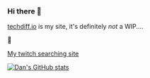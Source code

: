 ### Hi there 👋

[techdiff.io](https://www.techdiff.io) is my site, it's definitely _not_ a WIP.... 

🤯

[My twitch searching site](http://twitch-clips.k9rria1zz3-rz83yxpn04d7.p.temp-site.link/)

[![Dan's GitHub stats](https://github-readme-stats.vercel.app/api?username=dancrump1)](https://github.com/anuraghazra/github-readme-stats)

<!--
**dancrump1/dancrump1** is a ✨ _special_ ✨ repository because its `README.md` (this file) appears on your GitHub profile.

Here are some ideas to get you started:

- 🔭 I’m currently working on ...
- 🌱 I’m currently learning ...
- 👯 I’m looking to collaborate on ...
- 🤔 I’m looking for help with ...
- 💬 Ask me about ...
- 📫 How to reach me: ...
- ⚡ Fun fact: ...
-->
